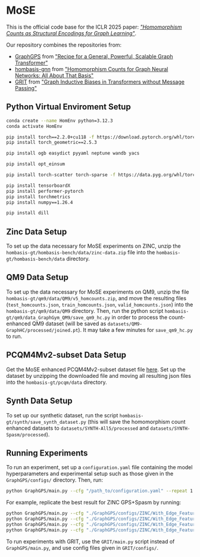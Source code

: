 # MoSE

This is the official code base for the ICLR 2025 paper: _["Homomorphism Counts as Structural Encodings for Graph Learning"](https://arxiv.org/abs/2410.18676)_.

Our repository combines the repositories from:
- [GraphGPS](https://github.com/rampasek/GraphGPS.git) from ["Recipe for a General, Powerful, Scalable Graph Transformer"](https://arxiv.org/abs/2205.12454)
- [hombasis-gnn](https://github.com/ejin700/hombasis-gnn.git) from ["Homomorphism Counts for Graph Neural Networks: All About That Basis"](https://arxiv.org/abs/2402.08595)
- [GRIT](https://github.com/LiamMa/GRIT) from ["Graph Inductive Biases in Transformers without Message Passing"](https://arxiv.org/abs/2305.17589)

## Python Virtual Enviroment Setup

```bash
conda create --name HomEnv python=3.12.3
conda activate HomEnv

pip install torch==2.2.0+cu118 -f https://download.pytorch.org/whl/torch_stable.html
pip install torch_geometric==2.5.3

pip install ogb easydict pyyaml neptune wandb yacs

pip install opt_einsum

pip install torch-scatter torch-sparse -f https://data.pyg.org/whl/torch-2.2.1+cu118.html

pip install tensorboardX
pip install performer-pytorch
pip install torchmetrics
pip install numpy==1.26.4

pip install dill
```

## Zinc Data Setup
To set up the data necessary for MoSE experiments on ZINC, unzip the `hombasis-gt/hombasis-bench/data/zinc-data.zip` file into the `hombasis-gt/hombasis-bench/data` directory. 

## QM9 Data Setup
To set up the data necessary for MoSE experiments on QM9, unzip the file `hombasis-gt/qm9/data/QM9/v5_homcounts.zip`, and move the resulting files (`test_homcounts.json`, `train_homcounts.json`, `valid_homcounts.json`) into the `hombasis-gt/qm9/data/QM9` directory. Then, run the python script `hombasis-gt/qm9/data_GraphGym_QM9/save_qm9_hc.py` in order to process the count-enhanced QM9 dataset (will be saved as `datasets/QM9-GraphHC/processed/joined.pt`). It may take a few minutes for `save_qm9_hc.py` to run.

## PCQM4Mv2-subset Data Setup
Get the MoSE enhanced PCQM4Mv2-subset dataset file [here](https://drive.google.com/drive/folders/1NjdueZ3D9sJWX2n4f3P5loYgRxmYF2LN?usp=sharing). Set up the dataset by unzipping the downloaded file and moving all resulting json files into the `hombasis-gt/pcqm/data` directory.

## Synth Data Setup
To set up our synthetic dataset, run the script `hombasis-gt/synth/save_synth_dataset.py` (this will save the homomorphism count enhanced datasets to `datasets/SYNTH-All5/processed` and `datasets/SYNTH-Spasm/processed`). 

## Running Experiments
To run an experiment, set up a `configuration.yaml` file containing the model hyperparameters and experimental setup such as those given in the `GraphGPS/configs/` directory. Then, run:

```bash
python GraphGPS/main.py --cfg "/path_to/configuration.yaml" --repeat 1 wandb.use True
```

For example, replicate the best result for ZINC GPS+Spasm by running:

```bash
python GraphGPS/main.py --cfg "./GraphGPS/configs/ZINC/With_Edge_Features/GPSe/+spasm.yaml" --repeat 1 wandb.use True seed 0
python GraphGPS/main.py --cfg "./GraphGPS/configs/ZINC/With_Edge_Features/GPSe/+spasm.yaml" --repeat 1 wandb.use True seed 14
python GraphGPS/main.py --cfg "./GraphGPS/configs/ZINC/With_Edge_Features/GPSe/+spasm.yaml" --repeat 1 wandb.use True seed 48
python GraphGPS/main.py --cfg "./GraphGPS/configs/ZINC/With_Edge_Features/GPSe/+spasm.yaml" --repeat 1 wandb.use True seed 96
```

To run experiments with GRIT, use the `GRIT/main.py` script instead of `GraphGPS/main.py`, and use config files given in `GRIT/configs/`.
